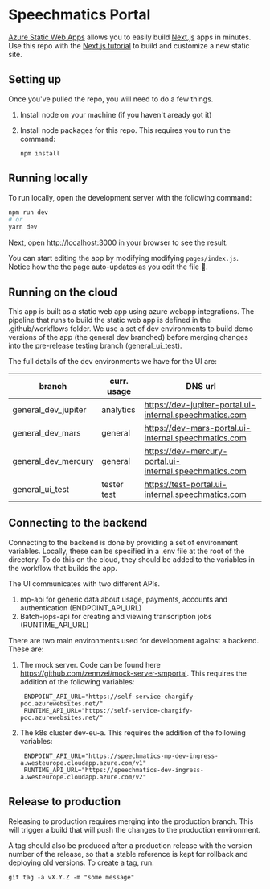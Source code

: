 # Speechmatics Portal

[Azure Static Web Apps](https://docs.microsoft.com/azure/static-web-apps/overview) allows you to easily build [Next.js](https://nextjs.org/) apps in minutes. Use this repo with the [Next.js tutorial](https://docs.microsoft.com/azure/static-web-apps/deploy-nextjs) to build and customize a new static site.

## Setting up

Once you've pulled the repo, you will need to do a few things.

1. Install node on your machine (if you haven't aready got it)
2. Install node packages for this repo. This requires you to run the command:

    ```
    npm install
    ```

## Running locally

To run locally, open the development server with the following command:

```bash
npm run dev
# or
yarn dev
```

Next, open [http://localhost:3000](http://localhost:3000) in your browser to see the result.

You can start editing the app by modifying modifying `pages/index.js`. Notice how the the page auto-updates as you edit the file 🎉.

## Running on the cloud

This app is built as a static web app using azure webapp integrations. The pipeline that runs to build the static web app is defined in the .github/workflows folder. We use a set of dev environments to build demo versions of the app (the general dev branched) before merging changes into the pre-release testing branch (general_ui_test).

The full details of the dev environments we have for the UI are:

|branch              |curr. usage |DNS url                                                |
|--------------------|------------|-------------------------------------------------------|
|general_dev_jupiter |analytics   |https://dev-jupiter-portal.ui-internal.speechmatics.com|
|general_dev_mars    |general     |https://dev-mars-portal.ui-internal.speechmatics.com   |
|general_dev_mercury |general     |https://dev-mercury-portal.ui-internal.speechmatics.com|
|general_ui_test     |tester test |https://test-portal.ui-internal.speechmatics.com       |

## Connecting to the backend

Connecting to the backend is done by providing a set of environment variables. Locally, these can be specified in a .env file at the root of the directory. To do this on the cloud, they should be added to the variables in the workflow that builds the app.

The UI communicates with two different APIs.

1. mp-api for generic data about usage, payments, accounts and authentication (ENDPOINT_API_URL)
2. Batch-jops-api for creating and viewing transcription jobs (RUNTIME_API_URL)

There are two main environments used for development against a backend. These are:

1. The mock server. Code can be found here https://github.com/zennzei/mock-server-smportal. This requires the addition of the following variables:

   ```
    ENDPOINT_API_URL="https://self-service-chargify-poc.azurewebsites.net/"
    RUNTIME_API_URL="https://self-service-chargify-poc.azurewebsites.net/"
   ```
2. The k8s cluster dev-eu-a. This requires the addition of the following variables:

   ```
    ENDPOINT_API_URL="https://speechmatics-mp-dev-ingress-a.westeurope.cloudapp.azure.com/v1"
    RUNTIME_API_URL="https://speechmatics-dev-ingress-a.westeurope.cloudapp.azure.com/v2"
   ```

## Release to production

Releasing to production requires merging into the production branch. This will trigger a build that will push the changes to the production environment.

A tag should also be produced after a production release with the version number of the release, so that a stable reference is kept for rollback and deploying old versions. To create a tag, run:

```
git tag -a vX.Y.Z -m "some message"
```
